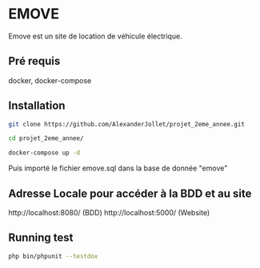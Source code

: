 # EMOVE

Emove est un site de location de véhicule électrique.

## Pré requis
docker, docker-compose

## Installation

```bash
git clone https://github.com/AlexanderJollet/projet_2eme_annee.git
```
```bash
cd projet_2eme_annee/
```
```bash
docker-compose up -d
```
Puis importé le fichier emove.sql dans la base de donnée "emove" 

## Adresse Locale pour accéder à la BDD et au site 

http://localhost:8080/ (BDD)
http://localhost:5000/ (Website)


## Running test

```bash
php bin/phpunit --testdox
```
